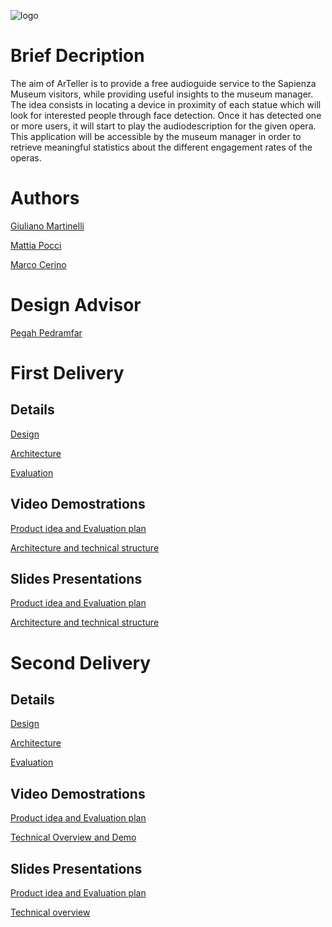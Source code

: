 ![logo](https://github.com/g185/SmartMuseum/blob/master/assets/logo.png)

# Brief Decription
The aim of ArTeller is to provide a free audioguide service to the Sapienza Museum visitors, while providing useful insights to the museum manager.
The idea consists in locating a device in proximity of each statue which will look for interested people through face detection. Once it has detected one or more users, it will start to play the audiodescription for the given opera.
This application will be accessible by the museum manager in order to retrieve meaningful statistics about the different engagement rates of the operas.

# Authors
[Giuliano Martinelli](https://www.linkedin.com/in/giuliano-martinelli-20a9b2193)

[Mattia Pocci](https://www.linkedin.com/in/mattia-pocci-b96232187/)

[Marco Cerino](https://www.linkedin.com/in/marco-cerino-696369197/)

# Design Advisor

[Pegah Pedramfar](https://www.linkedin.com/in/pegah-pedramfar-71a636101)


# First Delivery
## Details

[Design](https://github.com/g185/SmartMuseum/blob/master/first_presentation/Design.md)

[Architecture](https://github.com/g185/SmartMuseum/blob/master/first_presentation/Architecture.md)

[Evaluation](https://github.com/g185/SmartMuseum/blob/master/first_presentation/Evaluation.md)


## Video Demostrations

[Product idea and Evaluation plan](https://youtu.be/UAIXfbrs9bc)

[Architecture and technical structure](https://www.youtube.com/watch?v=MXN0yQfvrzo&feature=youtu.be)

## Slides Presentations

[Product idea and Evaluation plan](https://docs.google.com/presentation/d/1HV37ZbVRc_sqig5hRIGp1rsgIbGLch3qivA0lyEr9JA/edit?usp=sharing)

[Architecture and technical structure](https://docs.google.com/presentation/d/1UsIeK5fOotOYBwBqqkLFyfrJRJO8R-G4MncNsd5cAZ0/edit?usp=sharing)

# Second  Delivery
## Details

[Design](https://github.com/g185/SmartMuseum/blob/master/second_presentation/Design.md)

[Architecture](https://github.com/g185/SmartMuseum/blob/master/second_presentation/Architecture.md)

[Evaluation](https://github.com/g185/SmartMuseum/blob/master/second_presentation/Evaluation.md)


## Video Demostrations

[Product idea and Evaluation plan](https://youtu.be/UAIXfbrs9bc)

[Technical Overview and Demo](https://youtu.be/O5rJv0pC5vA)

## Slides Presentations

[Product idea and Evaluation plan](https://docs.google.com/presentation/d/1HV37ZbVRc_sqig5hRIGp1rsgIbGLch3qivA0lyEr9JA/edit?usp=sharing)

[Technical overview](https://docs.google.com/presentation/d/1rHOAouzIpNxipqC9ZukflTywjJ7LOgS_C-e3z3PHzAM/edit?usp=sharing)





